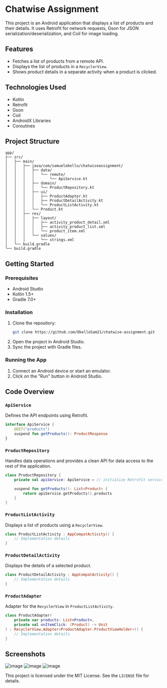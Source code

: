 ﻿# Chatwise Assignment

This project is an Android application that displays a list of products and their details. It uses Retrofit for network requests, Gson for JSON serialization/deserialization, and Coil for image loading.

## Features

- Fetches a list of products from a remote API.
- Displays the list of products in a `RecyclerView`.
- Shows product details in a separate activity when a product is clicked.

## Technologies Used

- Kotlin
- Retrofit
- Gson
- Coil
- AndroidX Libraries
- Coroutines

## Project Structure

```
app/
├── src/
│   ├── main/
│   │   ├── java/com/samuelokello/chatwiseassignment/
│   │   │   ├── data/
│   │   │   │   └── remote/
│   │   │   │       └── ApiService.kt
│   │   │   ├── domain/
│   │   │   │   └── ProductRepository.kt
│   │   │   ├── ui/
│   │   │   │   ├── ProductAdapter.kt
│   │   │   │   ├── ProductDetailActivity.kt
│   │   │   │   └── ProductListActivity.kt
│   │   │   └── Product.kt
│   │   ├── res/
│   │   │   ├── layout/
│   │   │   │   ├── activity_product_detail.xml
│   │   │   │   ├── activity_product_list.xml
│   │   │   │   └── product_item.xml
│   │   │   └── values/
│   │   │       └── strings.xml
│   └── build.gradle
└── build.gradle
```

## Getting Started

### Prerequisites

- Android Studio
- Kotlin 1.5+
- Gradle 7.0+

### Installation

1. Clone the repository:
    ```sh
    git clone https://github.com/OkelloSam21/chatwise-assignment.git
    ```
2. Open the project in Android Studio.
3. Sync the project with Gradle files.

### Running the App

1. Connect an Android device or start an emulator.
2. Click on the "Run" button in Android Studio.

## Code Overview

### `ApiService`

Defines the API endpoints using Retrofit.

```kotlin
interface ApiService {
    @GET("products")
    suspend fun getProducts(): ProductResponse
}
```

### `ProductRepository`

Handles data operations and provides a clean API for data access to the rest of the application.

```kotlin
class ProductRepository {
    private val apiService: ApiService = // initialize Retrofit service

    suspend fun getProducts(): List<Product> {
        return apiService.getProducts().products
    }
}
```

### `ProductListActivity`

Displays a list of products using a `RecyclerView`.

```kotlin
class ProductListActivity : AppCompatActivity() {
    // Implementation details
}
```

### `ProductDetailActivity`

Displays the details of a selected product.

```kotlin
class ProductDetailActivity : AppCompatActivity() {
    // Implementation details
}
```

### `ProductAdapter`

Adapter for the `RecyclerView` in `ProductListActivity`.

```kotlin
class ProductAdapter(
    private var products: List<Product>,
    private val onItemClick: (Product) -> Unit
) : RecyclerView.Adapter<ProductAdapter.ProductViewHolder>() {
    // Implementation details
}
```

## Screenshots
![image](https://github.com/user-attachments/assets/601fa3d9-ade9-4a5b-8eda-85d0338bcac5)
![image](https://github.com/user-attachments/assets/fac4b6b9-3b66-4825-b7f0-c567bff239a6)
![image](https://github.com/user-attachments/assets/75d97d16-9ead-4656-bb6e-1fddf06635e0)



This project is licensed under the MIT License. See the `LICENSE` file for details.
